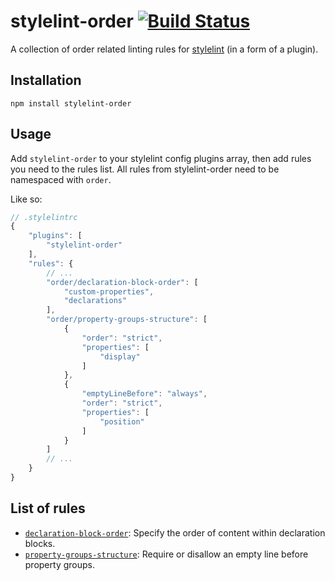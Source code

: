 # stylelint-order [![Build Status][ci-img]][ci]

A collection of order related linting rules for [stylelint] (in a form of a plugin).

## Installation

```
npm install stylelint-order
```

## Usage

Add `stylelint-order` to your stylelint config plugins array, then add rules you need to the rules list. All rules from stylelint-order need to be namespaced with `order`.

Like so:

```js
// .stylelintrc
{
	"plugins": [
		"stylelint-order"
	],
	"rules": {
		// ...
		"order/declaration-block-order": [
			"custom-properties",
			"declarations"
		],
		"order/property-groups-structure": [
			{
				"order": "strict",
				"properties": [
					"display"
				]
			},
			{
				"emptyLineBefore": "always",
				"order": "strict",
				"properties": [
					"position"
				]
			}
		]
		// ...
	}
}
```

## List of rules

* [`declaration-block-order`](./rules/declaration-block-order/README.md): Specify the order of content within declaration blocks.
* [`property-groups-structure`](./rules/property-groups-structure/README.md): Require or disallow an empty line before property groups.

[ci-img]: https://travis-ci.org/hudochenkov/stylelint-order.svg
[ci]: https://travis-ci.org/hudochenkov/stylelint-order

[stylelint]: http://stylelint.io/
